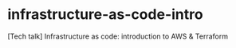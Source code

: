 # infrastructure-as-code-intro
[Tech talk] Infrastructure as code: introduction to AWS &amp; Terraform
